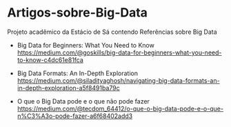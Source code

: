 # Artigos-sobre-Big-Data
Projeto acadêmico da Estácio de Sá contendo Referências sobre Big Data

- Big Data for Beginners: What You Need to Know
  https://medium.com/@goskills/big-data-for-beginners-what-you-need-to-know-c4dc61e81fca

- Big Data Formats: An In-Depth Exploration
  https://medium.com/@siladityaghosh/navigating-big-data-formats-an-in-depth-exploration-a5f8491ba79c

- O que o Big Data pode e o que não pode fazer
  https://medium.com/@tecdom_64412/o-que-o-big-data-pode-e-o-que-n%C3%A3o-pode-fazer-a6f68402add3
